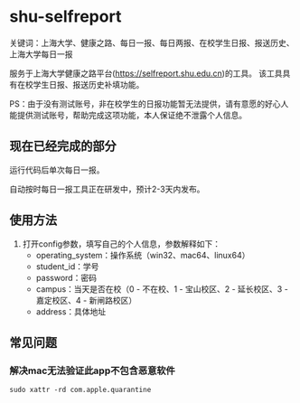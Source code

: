 # shu-selfreport
关键词：上海大学、健康之路、每日一报、每日两报、在校学生日报、报送历史、上海大学每日一报

服务于上海大学健康之路平台(https://selfreport.shu.edu.cn)的工具。
该工具具有在校学生日报、报送历史补填功能。

PS：由于没有测试账号，非在校学生的日报功能暂无法提供，请有意愿的好心人能提供测试账号，帮助完成这项功能，本人保证绝不泄露个人信息。

## 现在已经完成的部分
运行代码后单次每日一报。

自动按时每日一报工具正在研发中，预计2-3天内发布。

## 使用方法
1. 打开config参数，填写自己的个人信息，参数解释如下：
    * operating_system：操作系统（win32、mac64、linux64）
    * student_id：学号
    * password：密码
    * campus：当天是否在校（0 - 不在校、1 - 宝山校区、2 - 延长校区、3 - 嘉定校区、4 - 新闸路校区）
    * address：具体地址
    
    
## 常见问题
### 解决mac无法验证此app不包含恶意软件
```
sudo xattr -rd com.apple.quarantine 
```

